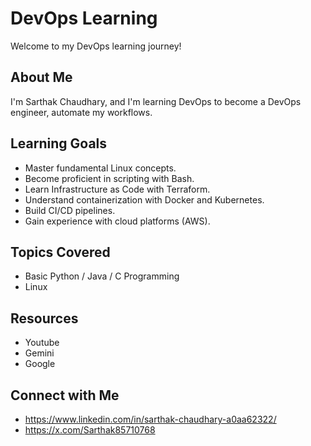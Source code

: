 # DevOps Learning

Welcome to my DevOps learning journey!

## About Me

I'm Sarthak Chaudhary, and I'm learning DevOps to become a DevOps engineer, automate my workflows.

## Learning Goals

* Master fundamental Linux concepts.
* Become proficient in scripting with Bash.
* Learn Infrastructure as Code with Terraform.
* Understand containerization with Docker and Kubernetes.
* Build CI/CD pipelines.
* Gain experience with cloud platforms (AWS).

## Topics Covered

* Basic Python / Java / C Programming
* Linux

## Resources

* Youtube
* Gemini
* Google

## Connect with Me

* https://www.linkedin.com/in/sarthak-chaudhary-a0aa62322/
* https://x.com/Sarthak85710768

